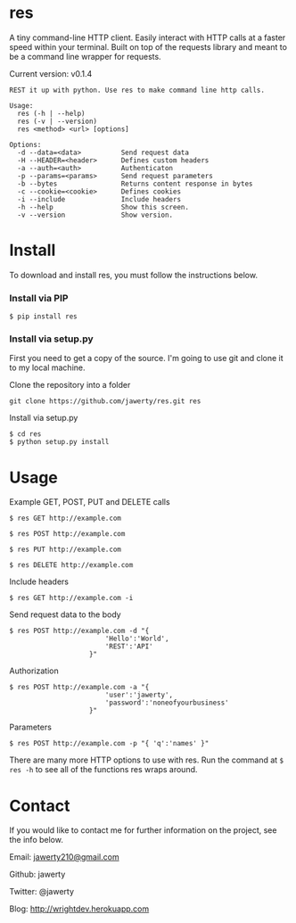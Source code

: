 # res
A tiny command-line HTTP client. Easily interact with HTTP calls at a faster speed within your terminal. Built on top of the requests library and meant to be a command line wrapper for requests. 

Current version: v0.1.4

```
REST it up with python. Use res to make command line http calls.

Usage:
  res (-h | --help)
  res (-v | --version)
  res <method> <url> [options]

Options:
  -d --data=<data>          Send request data
  -H --HEADER=<header>      Defines custom headers
  -a --auth=<auth>          Authenticaton
  -p --params=<params>      Send request parameters
  -b --bytes                Returns content response in bytes
  -c --cookie=<cookie>      Defines cookies
  -i --include              Include headers
  -h --help                 Show this screen.
  -v --version              Show version.
```

# Install
To download and install res, you must follow the instructions below.

### Install via PIP
```
$ pip install res
```

### Install via setup.py
First you need to get a copy of the source. I'm going to use git and clone it to my local machine. 

Clone the repository into a folder
```
git clone https://github.com/jawerty/res.git res
```

Install via setup.py
```
$ cd res
$ python setup.py install
```


# Usage
Example GET, POST, PUT and DELETE calls
```
$ res GET http://example.com

$ res POST http://example.com

$ res PUT http://example.com

$ res DELETE http://example.com
```

Include headers
```
$ res GET http://example.com -i
```

Send request data to the body
```
$ res POST http://example.com -d "{
						'Hello':'World',
						'REST':'API'
					}"
```

Authorization
```
$ res POST http://example.com -a "{
						'user':'jawerty',
						'password':'noneofyourbusiness'
					}"
```

Parameters
```
$ res POST http://example.com -p "{ 'q':'names' }"
```

There are many more HTTP options to use with res. Run the command at `$ res -h` to see all of the functions res wraps around.

# Contact
If you would like to contact me for further information on the project, see the info below.

Email: jawerty210@gmail.com

Github: jawerty

Twitter: @jawerty

Blog: <http://wrightdev.herokuapp.com>

